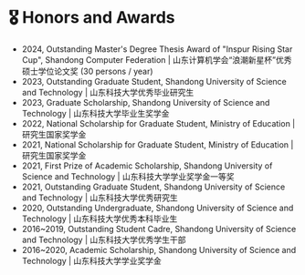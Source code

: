 # 🎖 Honors and Awards
- 2024, Outstanding Master's Degree Thesis Award of "Inspur Rising Star Cup", Shandong Computer Federation \| 山东计算机学会“浪潮新星杯”优秀硕士学位论文奖 (30 persons / year)
- 2023, Outstanding Graduate Student, Shandong University of Science and Technology \| 山东科技大学优秀毕业研究生
- 2023, Graduate Scholarship, Shandong University of Science and Technology \| 山东科技大学毕业生奖学金
- 2022, National Scholarship for Graduate Student, Ministry of Education \| 研究生国家奖学金
- 2021, National Scholarship for Graduate Student, Ministry of Education \| 研究生国家奖学金
- 2021, First Prize of Academic Scholarship, Shandong University of Science and Technology \| 山东科技大学学业奖学金一等奖
- 2021, Outstanding Graduate Student, Shandong University of Science and Technology \| 山东科技大学优秀研究生
- 2020, Outstanding Undergraduate, Shandong University of Science and Technology \| 山东科技大学优秀本科毕业生
- 2016~2019, Outstanding Student Cadre, Shandong University of Science and Technology \| 山东科技大学优秀学生干部
- 2016~2020, Academic Scholarship, Shandong University of Science and Technology \| 山东科技大学学业奖学金